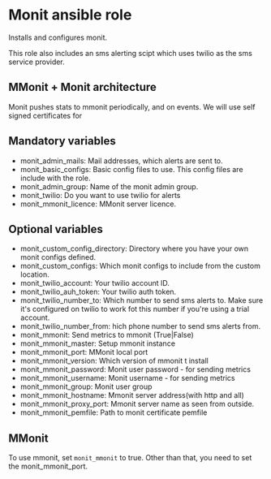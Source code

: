 # Monit ansible role

Installs and configures monit.

This role also includes an sms alerting scipt which uses twilio as the sms service provider.

## MMonit + Monit architecture
Monit pushes stats to mmonit periodically, and on events.
We will use self signed certificates for

## Mandatory variables
* monit_admin_mails: Mail addresses, which alerts are sent to.
* monit_basic_configs: Basic config files to use. This config files are include with the role.
* monit_admin_group: Name of the monit admin group.
* monit_twilio: Do you want to use twilio for alerts
* monit_mmonit_licence: MMonit server licence.

## Optional variables

* monit_custom_config_directory: Directory where you have your own monit configs defined.
* monit_custom_configs: Which monit configs to include from the custom location.
* monit_twilio_account: Your twilio account ID.
* monit_twilio_auh_token: Your twilio auth token.
* monit_twilio_number_to: Which number to send sms alerts to. Make sure it's configured on twilio to work fot this number if you're using a trial account.
* monit_twilio_number_from: hich phone number to send sms alerts from.
* monit_mmonit: Send metrics to mmonit (True|False)
* monit_mmonit_master: Setup mmonit instance
* monit_mmonit_port: MMonit local port
* monit_mmonit_version:  Which version of mmonit t install
* monit_mmonit_password: Monit user password - for sending metrics
* monit_mmonit_username: Monit username - for sending metrics
* monit_mmonit_group: Monit user group
* monit_mmonit_hostname: Mmonit server address(with http and all)
* monit_mmonit_proxy_port: Mmonit server name as seen from outside.
* monit_mmonit_pemfile: Path to monit certificate pemfile
## MMonit
To use mmonit, set `monit_mmonit` to true. Other than that, you need to set the monit_mmonit_port.
